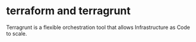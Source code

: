 # terraform and terragrunt
Terragrunt is a flexible orchestration tool that allows Infrastructure as Code to scale.

